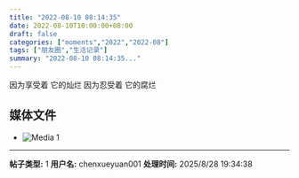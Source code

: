 ```yaml
---
title: "2022-08-10 08:14:35"
date: 2022-08-10T10:00:00+08:00
draft: false
categories: ["moments","2022","2022-08"]
tags: ["朋友圈","生活记录"]
summary: "2022-08-10 08:14:35..."
---
```


因为享受着 它的灿烂
因为忍受着 它的腐烂

## 媒体文件

- ![Media 1](/Moments/photos/2022-08-10/202208100814350.jpg)

---

**帖子类型:** 1
**用户名:** chenxueyuan001
**处理时间:** 2025/8/28 19:34:38